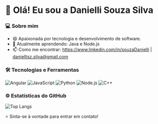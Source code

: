 # 👋 Olá! Eu sou a Danielli Souza Silva

### 💻 Sobre mim
- 😄 Apaixonada por tecnologia e desenvolvimento de software.
- 🌱 Atualmente aprendendo: Java e Node.js
- 📫 Como me encontrar: https://www.linkedin.com/in/souzaDanielli | daniellisz.silva@gmail.com

### 🛠️ Tecnologias e Ferramentas
![Angular](https://img.shields.io/badge/-Angular-DD0031?logo=angular&logoColor=white)
![JavaScript](https://img.shields.io/badge/-JavaScript-F7DF1E?logo=javascript&logoColor=black)
![Python](https://img.shields.io/badge/-Python-3776AB?logo=python&logoColor=white)
![Node.js](https://img.shields.io/badge/-Node.js-339933?logo=node.js&logoColor=white)
![C++](https://img.shields.io/badge/C%2B%2B-%23F34B7D.svg?style=flat-square&logo=c%2B%2B&logoColor=white)

### ⚙️ Estatísticas do GitHub
![Top Langs](https://github-readme-stats.vercel.app/api/top-langs/?username=souzaDanielli&layout=compact&theme=tokyonight)

⭐️ Sinta-se à vontade para entrar em contato!
